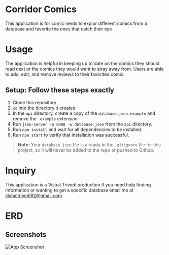 

# Corridor Comics

This application is for comic nerds to explor different comics from a database and favorite the ones that catch their eye


# Usage
The application is helpful in keeping up to date on the comics they should read next or the comics they would want to stray away from. Users are able to add, edit, and remove reviews to their favorited comic.

## Setup: Follow these steps exactly

1. Clone this repository
1. `cd` into the directory it creates
1. In the `api` directory, create a copy of the `database.json.example` and remove the `.example` extension.
1. Run `json-server -p 8088 -w database.json` from the `api` directory.
1. Run `npm install` and wait for all dependencies to be installed.
1. Run `npm start` to verify that installation was successful.

> **Note:** Your `database.json` file is already in the `.gitignore` file for this project, so it will never be added to the repo or pushed to Github.


# Inquiry 
This application is a Vishal Trivedi production if you need help finding information or wanting to get a specific database email me at vishaltrivedi92@gmail.com 

# ERD

## Screenshots

![App Screenshot](https://i.ibb.co/GCDk66T/draw-SQL-export-2022-04-22-12-43.png)




